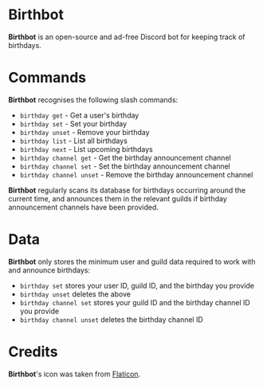 # Birthbot

**Birthbot** is an open-source and ad-free Discord bot for keeping track of birthdays.

# Commands

**Birthbot** recognises the following slash commands:
- `birthday get` - Get a user's birthday
- `birthday set` - Set your birthday
- `birthday unset` - Remove your birthday
- `birthday list` - List all birthdays
- `birthday next` - List upcoming birthdays
- `birthday channel get` - Get the birthday announcement channel
- `birthday channel set` - Set the birthday announcement channel
- `birthday channel unset` - Remove the birthday announcement channel

**Birthbot** regularly scans its database for birthdays occurring around the current time, and announces them in the relevant guilds if birthday announcement channels have been provided.

# Data

**Birthbot** only stores the minimum user and guild data required to work with and announce birthdays:
- `birthday set` stores your user ID, guild ID, and the birthday you provide
- `birthday unset` deletes the above
- `birthday channel set` stores your guild ID and the birthday channel ID you provide
- `birthday channel unset` deletes the birthday channel ID

# Credits

**Birthbot**'s icon was taken from [Flaticon](https://www.flaticon.com/free-icons/birthday-cake).